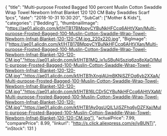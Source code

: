 {
	"title": "Multi-purpose Frosted Bagged 100 percent Muslin Cotton Swaddle Wrap Towel Newborn Infnat Blanket 120 120 CM Baby Swaddles Scarf 1pcs",
	"date": "2018-10-31 10:30:20",
	"SubCat": ["Mother & Kids"],
	"categories": ["Bedding"],
	"thumbnailImage": "https://ae01.alicdn.com/kf/HTB17BMppyCYBuNkHFCcq6AHtVXan/Multi-purpose-Frosted-Bagged-100-Muslin-Cotton-Swaddle-Wrap-Towel-Newborn-Infnat-Blanket-120-120-CM.jpg_220x220.jpg",
	"BigImage": ["https://ae01.alicdn.com/kf/HTB17BMppyCYBuNkHFCcq6AHtVXan/Multi-purpose-Frosted-Bagged-100-Muslin-Cotton-Swaddle-Wrap-Towel-Newborn-Infnat-Blanket-120-120-CM.jpg","https://ae01.alicdn.com/kf/HTB1MQ_ix1uSBuNjSsziq6zq8pXaO/Multi-purpose-Frosted-Bagged-100-Muslin-Cotton-Swaddle-Wrap-Towel-Newborn-Infnat-Blanket-120-120-CM.jpg","https://ae01.alicdn.com/kf/HTB1hXngiAUmBKNjSZFOq6yb2XXaA/Multi-purpose-Frosted-Bagged-100-Muslin-Cotton-Swaddle-Wrap-Towel-Newborn-Infnat-Blanket-120-120-CM.jpg","https://ae01.alicdn.com/kf/HTB16LCDr5CYBuNkHFCcq6AHtVXaM/Multi-purpose-Frosted-Bagged-100-Muslin-Cotton-Swaddle-Wrap-Towel-Newborn-Infnat-Blanket-120-120-CM.jpg","https://ae01.alicdn.com/kf/HTB1Ay0gsUQIL1JjSZFhq6yDZFXai/Multi-purpose-Frosted-Bagged-100-Muslin-Cotton-Swaddle-Wrap-Towel-Newborn-Infnat-Blanket-120-120-CM.jpg"],
	"actualPrice": 7.99,
	"comparePrice": 8.99,
	"linkurl": "http://s.click.aliexpress.com/e/iyBUNTi",
	"inStock": 131
}
